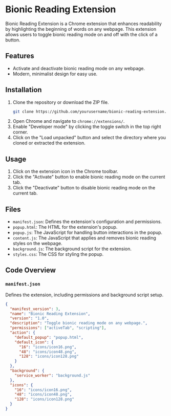 # Bionic Reading Extension

Bionic Reading Extension is a Chrome extension that enhances readability by highlighting the beginning of words on any webpage. This extension allows users to toggle bionic reading mode on and off with the click of a button.

## Features

- Activate and deactivate bionic reading mode on any webpage.
- Modern, minimalist design for easy use.

## Installation

1. Clone the repository or download the ZIP file.
    ```bash
    git clone https://github.com/yourusername/bionic-reading-extension.git
    ```
2. Open Chrome and navigate to `chrome://extensions/`.
3. Enable "Developer mode" by clicking the toggle switch in the top right corner.
4. Click on the "Load unpacked" button and select the directory where you cloned or extracted the extension.

## Usage

1. Click on the extension icon in the Chrome toolbar.
2. Click the "Activate" button to enable bionic reading mode on the current tab.
3. Click the "Deactivate" button to disable bionic reading mode on the current tab.

## Files

- `manifest.json`: Defines the extension's configuration and permissions.
- `popup.html`: The HTML for the extension's popup.
- `popup.js`: The JavaScript for handling button interactions in the popup.
- `content.js`: The JavaScript that applies and removes bionic reading styles on the webpage.
- `background.js`: The background script for the extension.
- `styles.css`: The CSS for styling the popup.

## Code Overview

### `manifest.json`
Defines the extension, including permissions and background script setup.
```json
{
  "manifest_version": 3,
  "name": "Bionic Reading Extension",
  "version": "1.0",
  "description": "Toggle bionic reading mode on any webpage.",
  "permissions": ["activeTab", "scripting"],
  "action": {
    "default_popup": "popup.html",
    "default_icon": {
      "16": "icons/icon16.png",
      "48": "icons/icon48.png",
      "128": "icons/icon128.png"
    }
  },
  "background": {
    "service_worker": "background.js"
  },
  "icons": {
    "16": "icons/icon16.png",
    "48": "icons/icon48.png",
    "128": "icons/icon128.png"
  }
}
